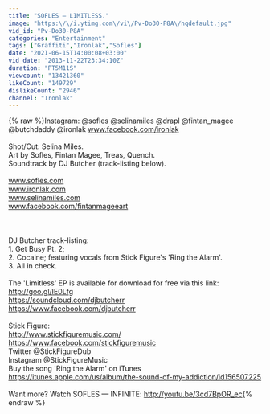 ```yaml
---
title: "SOFLES — LIMITLESS."
image: "https:\/\/i.ytimg.com\/vi\/Pv-Do30-P8A\/hqdefault.jpg"
vid_id: "Pv-Do30-P8A"
categories: "Entertainment"
tags: ["Graffiti","Ironlak","Sofles"]
date: "2021-06-15T14:00:08+03:00"
vid_date: "2013-11-22T23:34:10Z"
duration: "PT5M11S"
viewcount: "13421360"
likeCount: "149729"
dislikeCount: "2946"
channel: "Ironlak"
---
```

{% raw %}Instagram: @sofles @selinamiles @drapl @fintan_magee @butchdaddy @ironlak www.facebook.com/ironlak<br /><br />Shot/Cut: Selina Miles.<br />Art by Sofles, Fintan Magee, Treas, Quench.<br />Soundtrack by DJ Butcher (track-listing below).<br /><br />www.sofles.com<br />www.ironlak.com<br />www.selinamiles.com<br />www.facebook.com/fintanmageeart<br /><br /><br /><br />DJ Butcher track-listing:<br />1. Get Busy Pt. 2;<br />2. Cocaine; featuring vocals from Stick Figure's 'Ring the Alarm'.<br />3. All in check.<br /><br />The 'Limitless' EP is available for download for free via this link: <a rel="nofollow" target="blank" href="http://goo.gl/IE0Lfg">http://goo.gl/IE0Lfg</a> <br /><a rel="nofollow" target="blank" href="https://soundcloud.com/djbutcherr">https://soundcloud.com/djbutcherr</a><br /><a rel="nofollow" target="blank" href="https://www.facebook.com/djbutcherr">https://www.facebook.com/djbutcherr</a><br /><br />Stick Figure:<br /><a rel="nofollow" target="blank" href="http://www.stickfiguremusic.com/">http://www.stickfiguremusic.com/</a><br /><a rel="nofollow" target="blank" href="https://www.facebook.com/stickfiguremusic">https://www.facebook.com/stickfiguremusic</a><br />Twitter @StickFigureDub<br />Instagram @StickFigureMusic<br />Buy the song 'Ring the Alarm' on iTunes <br /><a rel="nofollow" target="blank" href="https://itunes.apple.com/us/album/the-sound-of-my-addiction/id156507225">https://itunes.apple.com/us/album/the-sound-of-my-addiction/id156507225</a><br /><br />Want more? Watch SOFLES — INFINITE: <a rel="nofollow" target="blank" href="http://youtu.be/3cd7BpOR_ec">http://youtu.be/3cd7BpOR_ec</a>{% endraw %}

